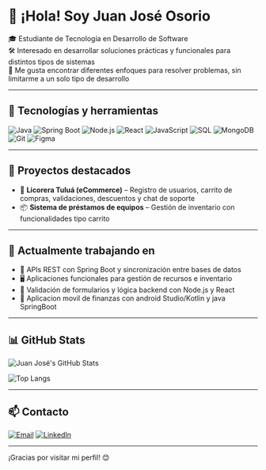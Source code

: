 # 👋 ¡Hola! Soy Juan José Osorio

🎓 Estudiante de Tecnología en Desarrollo de Software  
🛠️ Interesado en desarrollar soluciones prácticas y funcionales para distintos tipos de sistemas  
🚀 Me gusta encontrar diferentes enfoques para resolver problemas, sin limitarme a un solo tipo de desarrollo

---

## 🧰 Tecnologías y herramientas

![Java](https://img.shields.io/badge/Java-ED8B00?style=for-the-badge&logo=java&logoColor=white)
![Spring Boot](https://img.shields.io/badge/Spring%20Boot-6DB33F?style=for-the-badge&logo=spring-boot&logoColor=white)
![Node.js](https://img.shields.io/badge/Node.js-339933?style=for-the-badge&logo=node.js&logoColor=white)
![React](https://img.shields.io/badge/React-20232A?style=for-the-badge&logo=react&logoColor=61DAFB)
![JavaScript](https://img.shields.io/badge/JavaScript-F7DF1E?style=for-the-badge&logo=javascript&logoColor=black)
![SQL](https://img.shields.io/badge/SQL-4479A1?style=for-the-badge&logo=postgresql&logoColor=white)
![MongoDB](https://img.shields.io/badge/MongoDB-4EA94B?style=for-the-badge&logo=mongodb&logoColor=white)
![Git](https://img.shields.io/badge/Git-F05032?style=for-the-badge&logo=git&logoColor=white)
![Figma](https://img.shields.io/badge/Figma-F24E1E?style=for-the-badge&logo=figma&logoColor=white)

---

## 📌 Proyectos destacados

- 🛒 **Licorera Tuluá (eCommerce)** – Registro de usuarios, carrito de compras, validaciones, descuentos y chat de soporte
- 📦 **Sistema de préstamos de equipos** – Gestión de inventario con funcionalidades tipo carrito

---

## 🔧 Actualmente trabajando en

- 🔁 APIs REST con Spring Boot y sincronización entre bases de datos  
- 🖥️ Aplicaciones funcionales para gestión de recursos e inventario  
- 🧪 Validación de formularios y lógica backend con Node.js y React
-  📱 Aplicacion movil de finanzas con android Studio/Kotlin y java SpringBoot

---

## 📊 GitHub Stats

![Juan José's GitHub Stats](https://github-readme-stats.vercel.app/api?username=Osorio621&show_icons=true&theme=github_dark&hide=prs)

![Top Langs](https://github-readme-stats.vercel.app/api/top-langs/?username=Osorio621&layout=compact&theme=github_dark)

---

## 📫 Contacto

[![Email](https://img.shields.io/badge/Email-D14836?style=for-the-badge&logo=gmail&logoColor=white)](mailto:juanjoseosorio90@gmail.com)
[![LinkedIn](https://img.shields.io/badge/LinkedIn-blue?style=for-the-badge&logo=linkedin&logoColor=white)](https://linkedin.com/in/tuusuario)

---

¡Gracias por visitar mi perfil! 😊

